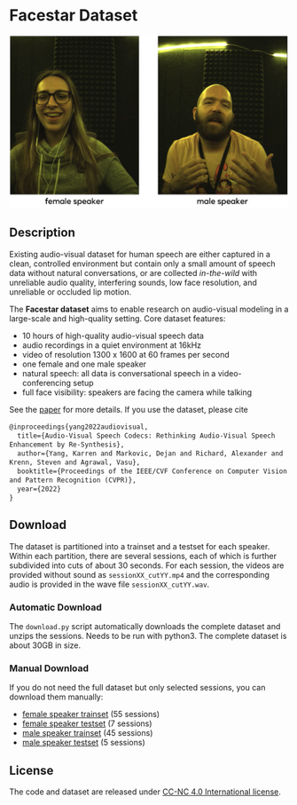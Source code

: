 # Facestar Dataset
[![teaser](https://github.com/facebookresearch/facestar/blob/main/teaser.jpg)](https://github.com/facebookresearch/facestar/)

## Description

Existing audio-visual dataset for human speech are either captured in a clean, controlled environment but contain only a small amount of speech data without natural conversations, or are collected *in-the-wild* with unreliable audio quality, interfering sounds, low face resolution, and unreliable or occluded lip motion.

The **Facestar dataset** aims to enable research on audio-visual modeling in a large-scale and high-quality setting. Core dataset features:
* 10 hours of high-quality audio-visual speech data
* audio recordings in a quiet environment at 16kHz
* video of resolution 1300 x 1600 at 60 frames per second
* one female and one male speaker
* natural speech: all data is conversational speech in a video-conferencing setup
* full face visibility: speakers are facing the camera while talking

See the [paper](https://github.com/facebookresearch/facestar/) for more details. If you use the dataset, please cite
```
@inproceedings{yang2022audiovisual,
  title={Audio-Visual Speech Codecs: Rethinking Audio-Visual Speech Enhancement by Re-Synthesis},
  author={Yang, Karren and Markovic, Dejan and Richard, Alexander and Krenn, Steven and Agrawal, Vasu},
  booktitle={Proceedings of the IEEE/CVF Conference on Computer Vision and Pattern Recognition (CVPR)},
  year={2022}
}
```

## Download

The dataset is partitioned into a trainset and a testset for each speaker. Within each partition, there are several sessions, each of which is further subdivided into cuts of about 30 seconds.
For each session, the videos are provided without sound as `sessionXX_cutYY.mp4` and the corresponding audio is provided in the wave file `sessionXX_cutYY.wav`.

### Automatic Download

The `download.py` script automatically downloads the complete dataset and unzips the sessions. Needs to be run with python3. The complete dataset is about 30GB in size.

### Manual Download

If you do not need the full dataset but only selected sessions, you can download them manually:
* [female speaker trainset](https://github.com/facebookresearch/facestar/releases/tag/female_speaker_trainset) (55 sessions)
* [female speaker testset](https://github.com/facebookresearch/facestar/releases/tag/female_speaker_testset) (7 sessions)
* [male speaker trainset](https://github.com/facebookresearch/facestar/releases/tag/male_speaker_trainset) (45 sessions)
* [male speaker testset](https://github.com/facebookresearch/facestar/releases/tag/male_speaker_testset) (5 sessions)

## License

The code and dataset are released under [CC-NC 4.0 International license](https://github.com/facebookresearch/facestar/blob/main/LICENSE).


